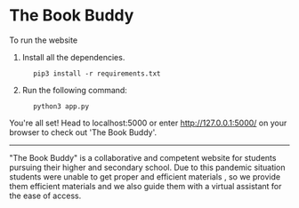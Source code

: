 # **The Book Buddy**
To run the website 
1. Install all the dependencies.
```
      pip3 install -r requirements.txt
```

2. Run the following command:
```
      python3 app.py 
```
You're all set! Head to localhost:5000 or enter http://127.0.0.1:5000/ on your browser to check out 'The Book Buddy'.

-----------------------------------------------------------------------------------------------------------------------------------------------------------------------------------

"The Book Buddy" is a collaborative and competent website for students pursuing their higher and secondary school. Due to this pandemic situation students were unable to get proper and efficient materials  , so we provide them efficient materials and we also guide them with a virtual assistant for the ease of access.
